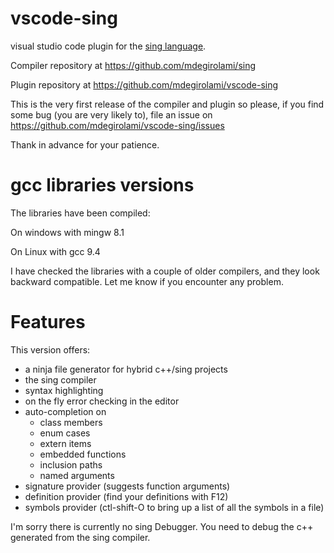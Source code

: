 # vscode-sing

visual studio code plugin for the [sing language](https://mdegirolami.wixsite.com/singlang).

Compiler repository at <https://github.com/mdegirolami/sing>

Plugin repository at <https://github.com/mdegirolami/vscode-sing>

This is the very first release of the compiler and plugin so please, if you find some bug (you are very likely to), file an issue on
<https://github.com/mdegirolami/vscode-sing/issues>

Thank in advance for your patience.

gcc libraries versions
======================
The libraries have been compiled:

On windows with mingw 8.1

On Linux with gcc 9.4

I have checked the libraries with a couple of older compilers, and they look backward compatible. Let me know if you encounter any problem.

Features
========
This version offers:
- a ninja file generator for hybrid c++/sing projects
- the sing compiler
- syntax highlighting
- on the fly error checking in the editor
- auto-completion on
  - class members
  - enum cases
  - extern items
  - embedded functions
  - inclusion paths
  - named arguments
- signature provider (suggests function arguments)
- definition provider (find your definitions with F12)
- symbols provider (ctl-shift-O to bring up a list of all the symbols in a file)

I'm sorry there is currently no sing Debugger. You need to debug the c++ generated from the sing compiler.


